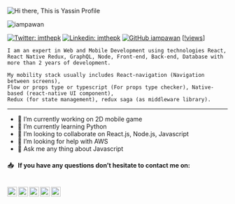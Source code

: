 ![Hi there, This is Yassin Profile](https://raw.githubusercontent.com/YassinHussein/YassinHussein/master/hi_there.png)

 <img src="https://komarev.com/ghpvc/?username=YassinHussein&label=Views&color=blue&style=plastic" alt="iampawan" /> 
 
[![Twitter: imthepk](https://img.shields.io/twitter/follow/YassinHusseiin?style=social)](https://twitter.com/YassinHusseiin)
[![Linkedin: imthepk](https://img.shields.io/badge/-imthepk-blue?style=flat-square&logo=Linkedin&logoColor=white&link=https://www.linkedin.com/in/YassinHussein/)](https://www.linkedin.com/in/YassinHussein/)
[![GitHub iampawan](https://img.shields.io/github/followers/YassinHussein?label=follow&style=social)](https://github.com/YassinHussein)
[[!views](https://komarev.com/ghpvc/?username=YassinHussein&label=Views&color=blue&style=plastic)]


```
I am an expert in Web and Mobile Development using technologies React,
React Native Redux, GraphQL, Node, Front-end, Back-end, Database with 
more than 2 years of development.

My mobility stack usually includes React-navigation (Navigation between screens),
Flow or props type or typescript (For props type checker), Native-based (react-native UI component),
Redux (for state management), redux saga (as middleware library).
```

---

- 🔭 I’m currently working on 2D mobile game
- 🌱 I’m currently learning Python
- 👯 I’m looking to collaborate on React.js, Node.js, Javascript
- 🤔 I’m looking for help with AWS
- 💬 Ask me any thing about Javascript
<!--
<p align="center">
  <img src="https://github-readme-stats.vercel.app/api?username=YassinHussein&show_icons=true">
</p>
-->

#### 📥 &nbsp; If you have any questions don’t hesitate to contact me on:
<br>
<a href="https://twitter.com/YassinHusseiin">
  <img align="left" alt="Pawan's Twitter" width="22px" src="https://cdn.jsdelivr.net/npm/simple-icons@v3/icons/twitter.svg" />
</a>
<a href="https://linkedin.com/in/YassinHussein">
  <img align="left" alt="Pawan's Linkdein" width="22px" src="https://cdn.jsdelivr.net/npm/simple-icons@v3/icons/linkedin.svg" />
</a>
<a href="https://github.com/YassinHussein">
  <img align="left" alt="Pawan's Github" width="22px" src="https://cdn.jsdelivr.net/npm/simple-icons@v3/icons/github.svg" />
</a>
<!--
<a href="https://instagram.com/codepur_ka_superhero/">
  <img align="left" alt="Pawan's Instagram" width="22px" src="https://cdn.jsdelivr.net/npm/simple-icons@v3/icons/instagram.svg" />
</a>
-->
<a href="https://www.facebook.com/yaseen.hussein/">
  <img align="left" alt="Pawan's Facebook" width="22px" src="https://cdn.jsdelivr.net/npm/simple-icons@v3/icons/facebook.svg" />
</a>
<a href="https://wa.me/+249993535955">
  <img align="left" alt="Pawan's Facebook" width="22px" src="https://cdn.jsdelivr.net/npm/simple-icons@3.4.1/icons/whatsapp.svg" />
</a>


